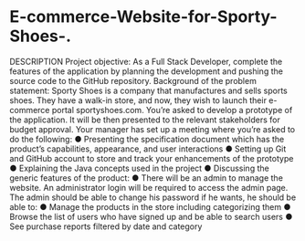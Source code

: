 # E-commerce-Website-for-Sporty-Shoes-.
DESCRIPTION  Project objective:  As a Full Stack Developer, complete the features of the application by planning the development and pushing the source code to the GitHub repository.          Background of the problem statement:  Sporty Shoes is a company that manufactures and sells sports shoes. They have a walk-in store, and now, they wish to launch their e-commerce portal sportyshoes.com.     You’re asked to develop a prototype of the application. It will be then presented to the relevant stakeholders for budget approval. Your manager has set up a meeting where you’re asked to do the following:   ● Presenting the specification document which has the product’s capabilities, appearance, and user interactions ● Setting up Git and GitHub account to store and track your enhancements of the prototype  ● Explaining the Java concepts used in the project  ● Discussing the generic features of the product: ● There will be an admin to manage the website. An administrator login will be required to access the admin page.      The admin should be able to change his password if he wants, he should be able to:  ● Manage the products in the store including categorizing them ● Browse the list of users who have signed up and be able to search users ● See purchase reports filtered by date and category

